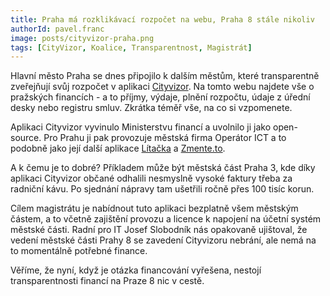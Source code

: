 ```yaml
---
title: Praha má rozklikávací rozpočet na webu, Praha 8 stále nikoliv
authorId: pavel.franc
image: posts/cityvizor-praha.png
tags: [CityVizor, Koalice, Transparentnost, Magistrát]
---
```


Hlavní město Praha se dnes připojilo k dalším městům, které transparentně zveřejňují svůj rozpočet v aplikaci [Cityvizor](https://cityvizor.praha.eu). Na tomto webu najdete vše o pražských financích - a to příjmy, výdaje, plnění rozpočtu, údaje z úřední desky nebo registru smluv. Zkrátka téměř vše, na co si vzpomenete.

Aplikaci Cityvizor vyvinulo Ministerstvu financí a uvolnilo ji jako open-source. Pro Prahu ji pak provozuje městská firma Operátor ICT a to podobně jako její další aplikace [Lítačka](http://litacka.cz) a [Zmente.to](https://www.zmente.to/).

A k čemu je to dobré? Příkladem může být městská část Praha 3, kde díky aplikaci Cityvizor občané odhalili nesmyslně vysoké faktury třeba za radniční kávu. Po sjednání nápravy tam ušetřili ročně přes 100 tisíc korun.

Cílem magistrátu je nabídnout tuto aplikaci bezplatně všem městským částem, a to včetně zajištění provozu a licence k napojení na účetní systém městské části. Radní pro IT Josef Slobodník nás opakovaně ujištoval, že vedení městské části Prahy 8 se zavedení Cityvizoru nebrání, ale nemá na to momentálně potřebné finance.

Věříme, že nyní, když je otázka financování vyřešena, nestojí transparentnosti financí na Praze 8 nic v cestě.

